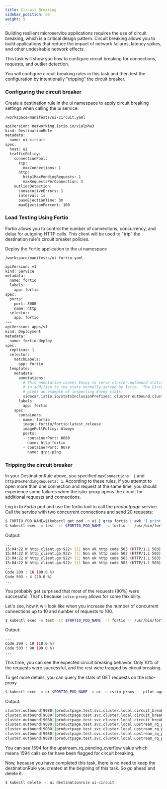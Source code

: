 ```yaml
---
title: Circuit Breaking
sidebar_position: 50
weight: 5
---
```


Building resilient microservice applications requires the use of circuit breaking, which is a critical design pattern. Circuit breaking allows you to build applications that reduce the impact of network failures, latency spikes, and other undesirable network effects.

This task will show you how to configure circuit breaking for connections, requests, and outlier detection.

You will configure circuit breaking rules in this task and then test the configuration by intentionally "tripping" the circuit breaker.


### Configuring the circuit breaker
Create a destination rule in the *ui* namespace to apply circuit breaking settings when calling the *ui* service:
```
/workspace/manifests/ui-circuit.yaml
```
```bash
apiVersion: networking.istio.io/v1alpha3
kind: DestinationRule
metadata:
  name: ui-circuit
spec:
  host: ui
  trafficPolicy:
    connectionPool:
      tcp:
        maxConnections: 1
      http:
        http1MaxPendingRequests: 1
        maxRequestsPerConnection: 1
    outlierDetection:
      consecutiveErrors: 1
      interval: 1s
      baseEjectionTime: 3m
      maxEjectionPercent: 100
```

### Load Testing Using Fortio
Fortio allows you to control the number of connections, concurrency, and delay for outgoing HTTP calls. This client will be used to "trip" the destination rule's circuit breaker policies.

Deploy the Fortio application to the *ui* namespace
```
/workspace/manifests/ui-fortio.yaml
```
```bash
apiVersion: v1
kind: Service
metadata:
  name: fortio
  labels:
    app: fortio
spec:
  ports:
  - port: 8080
    name: http
  selector:
    app: fortio
---
apiVersion: apps/v1
kind: Deployment
metadata:
  name: fortio-deploy
spec:
  replicas: 1
  selector:
    matchLabels:
      app: fortio
  template:
    metadata:
      annotations:
        # This annotation causes Envoy to serve cluster.outbound statistics via 15000/stats
        # in addition to the stats normally served by Istio.  The Circuit Breaking example task
        # gives an example of inspecting Envoy stats.
        sidecar.istio.io/statsInclusionPrefixes: cluster.outbound,cluster_manager,listener_manager,http_mixer_filter,tcp_mixer_filter,server,cluster.xds-grpc
      labels:
        app: fortio
    spec:
      containers:
      - name: fortio
        image: fortio/fortio:latest_release
        imagePullPolicy: Always
        ports:
        - containerPort: 8080
          name: http-fortio
        - containerPort: 8079
          name: grpc-ping
```

### Tripping the circuit breaker
In your DestinationRule above, you specified `maxConnections: 1` and `http1MaxPendingRequests: 1`. According to these rules, if you attempt to open more than one connection and request at the same time, you should experience some failures when the istio-proxy opens the circuit for additional requests and connections.

Log in to *Fortio* pod and use the fortio tool to call the *productpage* service. Call the service with two concurrent connections and send 20 requests:
```bash
$ FORTIO_POD_NAME=$(kubectl get pod -n ui | grep fortio | awk '{ print $1 }')
$ kubectl exec -n test -it $FORTIO_POD_NAME  -c fortio -- /usr/bin/fortio load -c 2 -qps 0 -n 20 http://ui/home
```
Output:
```bash
...
15:04:22 W http_client.go:922> [1] Non ok http code 503 (HTTP/1.1 503)
15:04:22 W http_client.go:922> [1] Non ok http code 503 (HTTP/1.1 503)
15:04:22 W http_client.go:922> [1] Non ok http code 503 (HTTP/1.1 503)
15:04:22 W http_client.go:922> [1] Non ok http code 503 (HTTP/1.1 503)
...
Code 200 : 16 (80.0 %)
Code 503 : 4 (20.0 %)
...
```
You probably get surprised that most of the requests (80%) were successful. That's because `istio-proxy` allows for some flexibility. 

Let's see, how it will look like when you increase the number of concurrent connections up to 10 and number of requests to 100.
```bash
$ kubectl exec -n test -it $FORTIO_POD_NAME  -c fortio -- /usr/bin/fortio load -c 10 -qps 0 -n 100 http://ui/home
```
Output:
```bash
...
Code 200 : 10 (10.0 %)
Code 503 : 90 (90.0 %)
...
```
This time, you can see the expected circuit breaking behavior. Only 10% of the requests were successful, and the rest were trapped by circuit breaking.

To get more details, you can query the stats of GET requests on the istio-proxy 
```bash
$ kubectl exec -n ui $FORTIO_POD_NAME -n ui -c istio-proxy -- pilot-agent request GET stats | grep ui | grep pending
```
Output:
```bash
cluster.outbound|9080||productpage.test.svc.cluster.local.circuit_breakers.default.remaining_pending: 1
cluster.outbound|9080||productpage.test.svc.cluster.local.circuit_breakers.default.rq_pending_open: 0
cluster.outbound|9080||productpage.test.svc.cluster.local.circuit_breakers.high.rq_pending_open: 0
cluster.outbound|9080||productpage.test.svc.cluster.local.upstream_rq_pending_active: 0
cluster.outbound|9080||productpage.test.svc.cluster.local.upstream_rq_pending_failure_eject: 0
cluster.outbound|9080||productpage.test.svc.cluster.local.upstream_rq_pending_overflow: 1594
cluster.outbound|9080||productpage.test.svc.cluster.local.upstream_rq_pending_total: 469
```
You can see 1594 for the upstream_rq_pending_overflow value which means 1594 calls so far have been flagged for circuit breaking.

Now, because you have completed this task, there is no need to keep the destinationRule you created at the begining of this task. So go ahead and delete it.
```bash
$ kubectl delete -n ui destinationrule ui-circuit
```